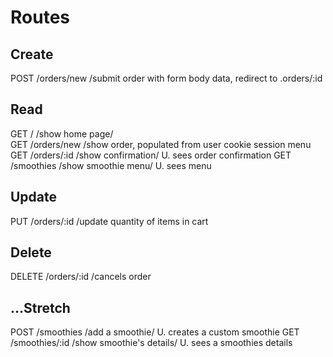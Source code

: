 # Routes

## Create 
POST /orders/new                           /submit order with form body data, redirect to .orders/:id

## Read
GET /                                      /show home page/             
GET /orders/new                            /show order, populated from user cookie session menu
GET /orders/:id                            /show confirmation/         U. sees order confirmation
GET /smoothies                             /show smoothie menu/        U. sees menu

## Update
PUT /orders/:id                            /update quantity of items in cart

## Delete
DELETE /orders/:id                         /cancels order

## ...Stretch
POST /smoothies                            /add a smoothie/            U. creates a custom smoothie
GET  /smoothies/:id                         /show smoothie's details/   U. sees a smoothies details